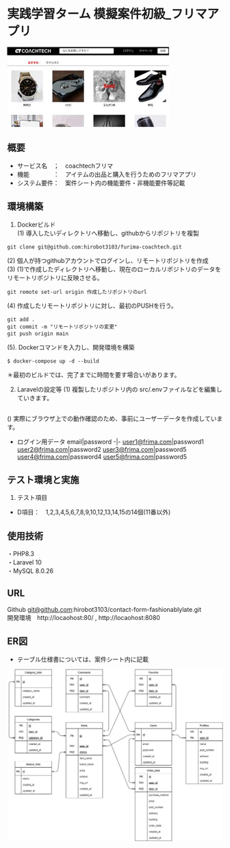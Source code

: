 # 実践学習ターム 模擬案件初級_フリマアプリ 

<img src='./doc/img/topimg.jpg'> 
 
## 概要 
- サービス名　；　coachtechフリマ
- 機能　　　　：　アイテムの出品と購入を行うためのフリマアプリ
- システム要件：　案件シート内の機能要件・非機能要件等記載  
   
## 環境構築  
1. Dockerビルド  
(1) 導入したいディレクトリへ移動し、githubからリポジトリを複製
```
git clone git@github.com:hirobot3103/furima-coachtech.git
```
(2) 個人が持つgithubアカウントでログインし、リモートリポジトリを作成  
(3) (1)で作成したディレクトリへ移動し、現在のローカルリポジトリのデータをリモートリポジトリに反映させる。  
```
git remote set-url origin 作成したリポジトリのurl
```
(4) 作成したリモートリポジトリに対し、最初のPUSHを行う。
```
git add .
git commit -m "リモートリポジトリの変更"
git push origin main
```
(5). Dockerコマンドを入力し、開発環境を構築
```
$ docker-compose up -d --build
```
＊最初のビルドでは、完了までに時間を要す場合いがあります。  

2. Laravelの設定等
(1) 複製したリポジトリ内の src/.envファイルなどを編集していきます。
``` 

```

() 実際にブラウザ上での動作確認のため、事前にユーザーデータを作成しています。  
- ログイン用データ
email|password
-|-
user1@frima.com|password1
user2@frima.com|password2
user3@frima.com|password5
user4@frima.com|password4
user5@frima.com|password5


## テスト環境と実施  
1. テスト項目
- D項目：　1,2,3,4,5,6,7,8,9,10,12,13,14,15の14個(11番以外)


## 使用技術  
・PHP8.3  
・Laravel 10  
・MySQL 8.0.26  

## URL  
Github git@github.com:hirobot3103/contact-form-fashionablylate.git  
開発環境　http://locaohost:80/ , http://locaohost:8080   

## ER図  
- テーブル仕様書については、案件シート内に記載
<img src="./doc/img/erimg.jpg">




